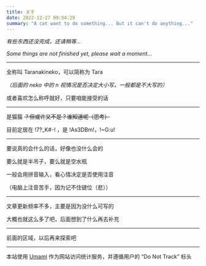 ```yaml
---
title: 关于
date: 2022-12-27 09:54:29
summary: "A cat want to do something... But it can't do anything..."
---
```


*有些东西还没完成，还请稍等...*

*Some things are not finished yet, please wait a moment...*

---

全称叫 Taranakineko，可以简称为 Tara

*（后面的 neko 中的 n 视情况是否决定大小写，一般都是不大写的）*

或者喜欢怎么称呼就好，只要咱能接受的话

---

是猫猫 ~~？但或许又不是？谁知道呢（思考）~~

目前定居在 !7?_K#-! ，是 !As3DBm!，!~G:u!

---

要说真的会什么的话，好像也没什么会的

要么就是半吊子，要么就是空水瓶

一般会用拼音输入，看心情决定是否使用注音

（电脑上注音苦手，因为记不住键位（悲））

---

文章更新频率不多，主要是因为没什么可写的

大概也就这么多了吧，后面想到了什么再去补充

---

前面的区域，以后再来探索吧

---

本站使用 [Umami](https://umami.is/) 作为网站访问统计服务，并遵循用户的 “Do Not Track” 标头